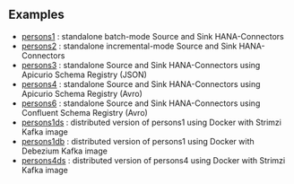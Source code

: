 ## Examples

* [persons1](persons1) : standalone batch-mode Source and Sink HANA-Connectors
* [persons2](persons2) : standalone incremental-mode Source and Sink HANA-Connectors
* [persons3](persons3) : standalone Source and Sink HANA-Connectors using Apicurio Schema Registry (JSON)
* [persons4](persons4) : standalone Source and Sink HANA-Connectors using Apicurio Schema Registry (Avro)
* [persons6](persons6) : standalone Source and Sink HANA-Connectors using Confluent Schema Registry (Avro)
* [persons1ds](persons1ds) : distributed version of persons1 using Docker with Strimzi Kafka image
* [persons1db](persons1db) : distributed version of persons1 using Docker with Debezium Kafka image
* [persons4ds](persons4ds) : distributed version of persons4 using Docker with Strimzi Kafka image
